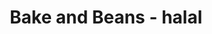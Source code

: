 ---
title: "Bake and Beans - halal"
url: /auckland/bake-and-beans-halal-east-tamaki-road/
shop: bakery
---